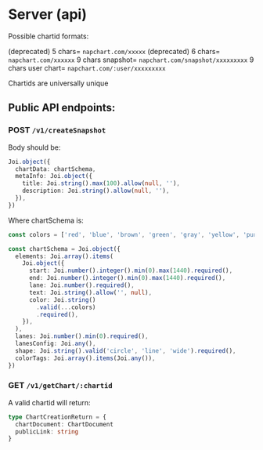 
# Server (api)

Possible chartid formats:

(deprecated) 5 chars= `napchart.com/xxxxx`
(deprecated) 6 chars= `napchart.com/xxxxxx`
9 chars snapshot= `napchart.com/snapshot/xxxxxxxxx`
9 chars user chart= `napchart.com/:user/xxxxxxxxx`

Chartids are universally unique

## Public API endpoints:

### POST `/v1/createSnapshot`

Body should be:

```ts
Joi.object({
  chartData: chartSchema,
  metaInfo: Joi.object({
    title: Joi.string().max(100).allow(null, ''),
    description: Joi.string().allow(null, ''),
  }),
})
```

Where chartSchema is:

```ts
const colors = ['red', 'blue', 'brown', 'green', 'gray', 'yellow', 'purple', 'pink']

const chartSchema = Joi.object({
  elements: Joi.array().items(
    Joi.object({
      start: Joi.number().integer().min(0).max(1440).required(),
      end: Joi.number().integer().min(0).max(1440).required(),
      lane: Joi.number().required(),
      text: Joi.string().allow('', null),
      color: Joi.string()
        .valid(...colors)
        .required(),
    }),
  ),
  lanes: Joi.number().min(0).required(),
  lanesConfig: Joi.any(),
  shape: Joi.string().valid('circle', 'line', 'wide').required(),
  colorTags: Joi.array().items(Joi.any()),
})
```

### GET `/v1/getChart/:chartid`

A valid chartid will return:

```ts
type ChartCreationReturn = {
  chartDocument: ChartDocument
  publicLink: string
}
```
